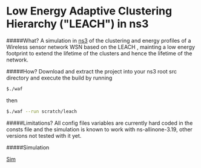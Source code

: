 Low Energy Adaptive Clustering Hierarchy ("LEACH") in ns3
==========================================================

#####What?
A simulation in [ns3](http://www.nsnam.org/) of the clustering and energy profiles of
a Wireless sensor network WSN based on the LEACH , mainting a low energy footprint to
extend the lifetime of the clusters and hence the lifetime of the network.

#####How?
Download and extract the project into your ns3 root src directory and execute the build 
by running
```bash
$./waf
```

then

```bash
$./waf --run scratch/leach
```

#####Limitations?
All config files variables are currently hard coded in the consts file and the simulation
is known to work with ns-allinone-3.19, other versions not tested with it yet.

#####Simulation

[Sim](https://asciinema.org/a/9544)

